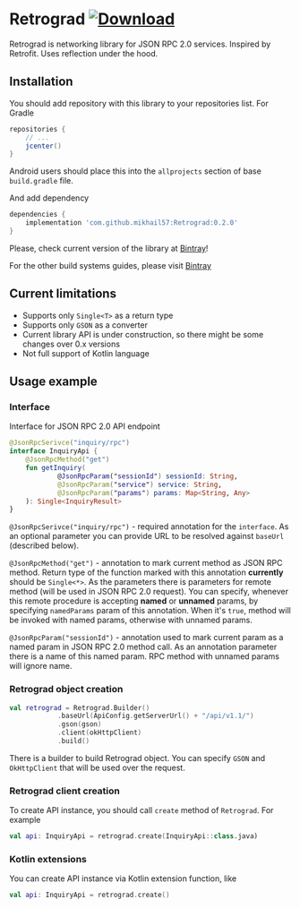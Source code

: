 # Retrograd [ ![Download](https://api.bintray.com/packages/retrograd/Retrograd/retrograd/images/download.svg) ](https://bintray.com/retrograd/Retrograd/retrograd/_latestVersion)
Retrograd is networking library for JSON RPC 2.0 services. Inspired by Retrofit. Uses reflection under the hood.

## Installation
You should add repository with this library to your repositories list. For Gradle
```groovy
repositories {
    // ...
    jcenter()
}
```
Android users should place this into the `allprojects` section of base `build.gradle` file.

And add dependency
```groovy
dependencies {
    implementation 'com.github.mikhail57:Retrograd:0.2.0'
}
```
Please, check current version of the library at [Bintray](https://bintray.com/retrograd/Retrograd/retrograd)!

For the other build systems guides, please visit [Bintray](https://bintray.com/retrograd/Retrograd/retrograd)

## Current limitations
- Supports only `Single<T>` as a return type
- Supports only `GSON` as a converter
- Current library API is under construction, so there might be some changes over 0.x versions
- Not full support of Kotlin language

## Usage example
### Interface
Interface for JSON RPC 2.0 API endpoint
```kotlin
@JsonRpcSerivce("inquiry/rpc")
interface InquiryApi {
    @JsonRpcMethod("get")
    fun getInquiry(
            @JsonRpcParam("sessionId") sessionId: String,
            @JsonRpcParam("service") service: String,
            @JsonRpcParam("params") params: Map<String, Any>
    ): Single<InquiryResult>
}
```

`@JsonRpcSerivce("inquiry/rpc")` - required annotation for the `interface`. As an optional parameter you can provide URL to be 
resolved against `baseUrl` (described below).

`@JsonRpcMethod("get")` - annotation to mark current method as JSON RPC method. Return type of the function marked with 
this annotation **currently** should be `Single<*>`. As the parameters there is parameters for remote method (will be
used in JSON RPC 2.0 request). You can specify, whenever this remote procedure is accepting **named** or **unnamed**
params, by specifying `namedParams` param of this annotation. When it's `true`, method will be invoked with named params,
otherwise with unnamed params.

`@JsonRpcParam("sessionId")` - annotation used to mark current param as a named param in JSON RPC 2.0 method call.
As an annotation parameter there is a name of this named param. RPC method with unnamed params will ignore name.

### Retrograd object creation
```kotlin
val retrograd = Retrograd.Builder()
            .baseUrl(ApiConfig.getServerUrl() + "/api/v1.1/")
            .gson(gson)
            .client(okHttpClient)
            .build()
```
There is a builder to build Retrograd object. You can specify `GSON` and `OkHttpClient` that will be used over the request.

### Retrograd client creation
To create API instance, you should call `create` method of `Retrograd`. For example
```kotlin
val api: InquiryApi = retrograd.create(InquiryApi::class.java)
```

### Kotlin extensions
You can create API instance via Kotlin extension function, like
```kotlin
val api: InquiryApi = retrograd.create()
```
